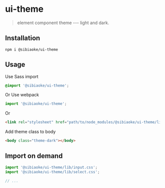 # ui-theme
> element component theme --- light and dark.


## Installation
```shell
npm i @sibiaoke/ui-theme
```

## Usage

Use Sass import
```css
@import '@sibiaoke/ui-theme';
```

Or Use webpack
```javascript
import '@sibiaoke/ui-theme';
```

Or
```html
<link rel="stylesheet" href="path/to/node_modules/@sibiaoke/ui-theme/lib/index.css">
```

Add theme class to body
```html
<body class="theme-dark"></body>
```

##  Import on demand
```javascript
import '@sibiaoke/ui-theme/lib/input.css';
import '@sibiaoke/ui-theme/lib/select.css';

// ...
```
